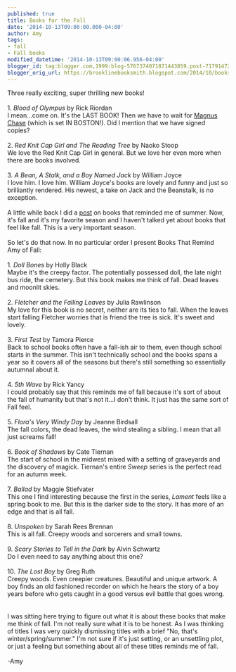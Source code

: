 ```yaml
---
published: true
title: Books for the Fall
date: '2014-10-13T09:00:00.000-04:00'
author: Amy
tags:
- fall
- Fall books
modified_datetime: '2014-10-13T09:00:06.956-04:00'
blogger_id: tag:blogger.com,1999:blog-5767374071871443859.post-7179147222241592359
blogger_orig_url: https://brooklinebooksmith.blogspot.com/2014/10/books-for-fall.html
---
```


Three really exciting, super thrilling new books!<br /><br />1. <i>Blood of Olympus</i> by Rick Riordan<br />I mean...come on. It's the LAST BOOK! Then we have to wait for <a href="https://www.hypable.com/2014/09/23/rick-riordan-announces-magnus-chase-and-the-gods-of-asgard/">Magnus Chase</a> (which is set IN BOSTON!). Did I mention that we have signed copies?<br /><br />2. <i>Red Knit Cap Girl and The Reading Tree</i> by Naoko Stoop<br />We love the Red Knit Cap Girl in general. But we love her even more when there are books involved.<br /><br />3. <i>A Bean, A Stalk, and a Boy Named Jack</i> by William Joyce<br />I love him. I love him. William Joyce's books are lovely and funny and just so brilliantly rendered. His newest, a take on Jack and the Beanstalk, is no exception.<br /><br />A little while back I did a <a href="https://brooklinebooksmith.blogspot.com/2014/07/but-waitis-that-beach-read.html">post</a> on books that reminded me of summer. Now, it's fall and it's my favorite season and I haven't talked yet about books that feel like fall. This is a very important season.<br /><br />So let's do that now. In no particular order I present Books That Remind Amy of Fall:<br /><br />1. <i>Doll Bone</i>s by Holly Black<br />Maybe it's the creepy factor. The potentially possessed doll, the late night bus ride, the cemetery. But this book makes me think of fall. Dead leaves and moonlit skies. <br /><br />2. <i>Fletcher and the Falling Leaves</i> by Julia Rawlinson<br />My love for this book is no secret, neither are its ties to fall. When the leaves start falling Fletcher worries that is friend the tree is sick. It's sweet and lovely. <br /><br />3. <i>First Test</i> by Tamora Pierce<br />Back to school books often have a fall-ish air to them, even though school starts in the summer. This isn't technically school and the books spans a year so it covers all of the seasons but there's still something so essentially autumnal about it.<br /><br />4. <i>5th Wave</i> by Rick Yancy<br />I could probably say that this reminds me of fall because it's sort of about the fall of humanity but that's not it...I don't think. It just has the same sort of Fall feel. <br /><br />5. <i>Flora's Very Windy Day</i> by Jeanne Birdsall<br />The fall colors, the dead leaves, the wind stealing a sibling. I mean that all just screams fall!<br /><br />6. <i>Book of Shadows</i> by Cate Tiernan<br />The start of school in the midwest mixed with a setting of graveyards and the discovery of magick. Tiernan's entire <i>Sweep</i> series is the perfect read for an autumn week.<br /><br />7. <i>Ballad </i>by Maggie Stiefvater<br />This one I find interesting because the first in the series, <i>Lament</i> feels like a spring book to me. But this is the darker side to the story. It has more of an edge and that is all fall.<br /><br />8. <i>Unspoken</i> by Sarah Rees Brennan<br />This is all fall. Creepy woods and sorcerers and small towns.<br /><br />9. <i>Scary Stories to Tell in the Dark</i> by Alvin Schwartz<br />Do I even need to say anything about this one?<br /><br />10. <i>The Lost Boy</i> by Greg Ruth<br />Creepy woods. Even creepier creatures. Beautiful and unique artwork. A boy finds an old fashioned recorder on which he hears the story of a boy years before who gets caught in a good versus evil battle that goes wrong.<br /><br /><br />I was sitting here trying to figure out what it is about these books that make me think of fall. I'm not really sure what it is to be honest. As I was thinking of titles I was very quickly dismissing titles with a brief "No, that's winter/spring/summer." I'm not sure if it's just setting, or an unsettling plot, or just a feeling but something about all of these titles reminds me of fall.<br /><br />-Amy<br />